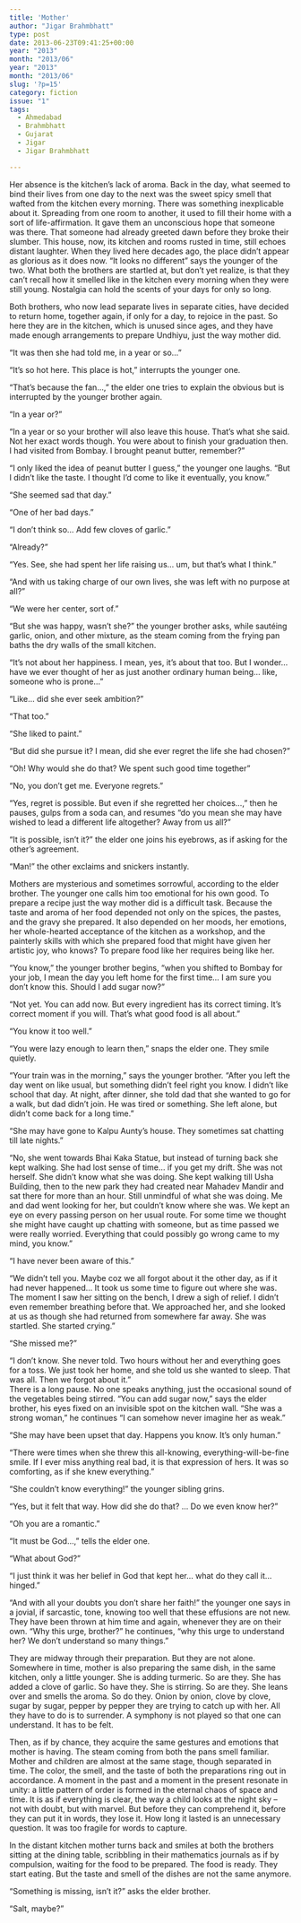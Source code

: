 ```yaml
---
title: 'Mother'
author: "Jigar Brahmbhatt"
type: post
date: 2013-06-23T09:41:25+00:00
year: "2013"
month: "2013/06"
year: "2013"
month: "2013/06"
slug: '?p=15'
category: fiction
issue: "1"
tags:
  - Ahmedabad
  - Brahmbhatt
  - Gujarat
  - Jigar
  - Jigar Brahmbhatt

---
```

Her absence is the kitchen’s lack of aroma. Back in the day, what seemed to bind their lives from one day to the next was the sweet spicy smell that wafted from the kitchen every morning. There was something inexplicable about it. Spreading from one room to another, it used to fill their home with a sort of life-affirmation. It gave them an unconscious hope that someone was there. That someone had already greeted dawn before they broke their slumber. This house, now, its kitchen and rooms rusted in time, still echoes distant laughter. When they lived here decades ago, the place didn’t appear as glorious as it does now. “It looks no different” says the younger of the two. What both the brothers are startled at, but don’t yet realize, is that they can’t recall how it smelled like in the kitchen every morning when they were still young. Nostalgia can hold the scents of your days for only so long.

Both brothers, who now lead separate lives in separate cities, have decided to return home, together again, if only for a day, to rejoice in the past. So here they are in the kitchen, which is unused since ages, and they have made enough arrangements to prepare Undhiyu, just the way mother did.

“It was then she had told me, in a year or so…”

“It’s so hot here. This place is hot,” interrupts the younger one.

“That’s because the fan…,” the elder one tries to explain the obvious but is interrupted by the younger brother again.

“In a year or?”

“In a year or so your brother will also leave this house. That’s what she said. Not her exact words though. You were about to finish your graduation then. I had visited from Bombay. I brought peanut butter, remember?”

“I only liked the idea of peanut butter I guess,” the younger one laughs. “But I didn’t like the taste. I thought I’d come to like it eventually, you know.”

“She seemed sad that day.”

“One of her bad days.”

“I don’t think so… Add few cloves of garlic.”

“Already?”

“Yes. See, she had spent her life raising us… um, but that’s what I think.”

“And with us taking charge of our own lives, she was left with no purpose at all?”

“We were her center, sort of.”

“But she was happy, wasn’t she?” the younger brother asks, while sautéing garlic, onion, and other mixture, as the steam coming from the frying pan baths the dry walls of the small kitchen.

“It’s not about her happiness. I mean, yes, it’s about that too. But I wonder… have we ever thought of her as just another ordinary human being… like, someone who is prone…”

“Like… did she ever seek ambition?”

“That too.”

“She liked to paint.”

“But did she pursue it? I mean, did she ever regret the life she had chosen?”

“Oh! Why would she do that? We spent such good time together”

“No, you don’t get me. Everyone regrets.”

“Yes, regret is possible. But even if she regretted her choices…,” then he pauses, gulps from a soda can, and resumes “do you mean she may have wished to lead a different life altogether? Away from us all?”

“It is possible, isn’t it?” the elder one joins his eyebrows, as if asking for the other’s agreement.

“Man!” the other exclaims and snickers instantly.

Mothers are mysterious and sometimes sorrowful, according to the elder brother. The younger one calls him too emotional for his own good. To prepare a recipe just the way mother did is a difficult task. Because the taste and aroma of her food depended not only on the spices, the pastes, and the gravy she prepared. It also depended on her moods, her emotions, her whole-hearted acceptance of the kitchen as a workshop, and the painterly skills with which she prepared food that might have given her artistic joy, who knows? To prepare food like her requires being like her.

“You know,” the younger brother begins, “when you shifted to Bombay for your job, I mean the day you left home for the first time… I am sure you don’t know this. Should I add sugar now?”

“Not yet. You can add now. But every ingredient has its correct timing. It’s correct moment if you will. That’s what good food is all about.”

“You know it too well.”

“You were lazy enough to learn then,” snaps the elder one. They smile quietly.

“Your train was in the morning,” says the younger brother. “After you left the day went on like usual, but something didn’t feel right you know. I didn’t like school that day. At night, after dinner, she told dad that she wanted to go for a walk, but dad didn’t join. He was tired or something. She left alone, but didn’t come back for a long time.”

“She may have gone to Kalpu Aunty’s house. They sometimes sat chatting till late nights.”

“No, she went towards Bhai Kaka Statue, but instead of turning back she kept walking. She had lost sense of time… if you get my drift. She was not herself. She didn’t know what she was doing. She kept walking till Usha Building, then to the new park they had created near Mahadev Mandir and sat there for more than an hour. Still unmindful of what she was doing. Me and dad went looking for her, but couldn’t know where she was. We kept an eye on every passing person on her usual route. For some time we thought she might have caught up chatting with someone, but as time passed we were really worried. Everything that could possibly go wrong came to my mind, you know.”

“I have never been aware of this.”

“We didn’t tell you. Maybe coz we all forgot about it the other day, as if it had never happened… It took us some time to figure out where she was. The moment I saw her sitting on the bench, I drew a sigh of relief. I didn’t even remember breathing before that. We approached her, and she looked at us as though she had returned from somewhere far away. She was startled. She started crying.”

“She missed me?”

“I don’t know. She never told. Two hours without her and everything goes for a toss. We just took her home, and she told us she wanted to sleep. That was all. Then we forgot about it.”  
There is a long pause. No one speaks anything, just the occasional sound of the vegetables being stirred. “You can add sugar now,” says the elder brother, his eyes fixed on an invisible spot on the kitchen wall. “She was a strong woman,” he continues “I can somehow never imagine her as weak.”

“She may have been upset that day. Happens you know. It’s only human.”

“There were times when she threw this all-knowing, everything-will-be-fine smile. If I ever miss anything real bad, it is that expression of hers. It was so comforting, as if she knew everything.”

“She couldn’t know everything!” the younger sibling grins.

“Yes, but it felt that way. How did she do that? &#8230; Do we even know her?”

“Oh you are a romantic.”

“It must be God…,” tells the elder one.

“What about God?”

“I just think it was her belief in God that kept her… what do they call it… hinged.”

“And with all your doubts you don’t share her faith!” the younger one says in a jovial, if sarcastic, tone, knowing too well that these effusions are not new. They have been thrown at him time and again, whenever they are on their own. “Why this urge, brother?” he continues, “why this urge to understand her? We don’t understand so many things.”

They are midway through their preparation. But they are not alone. Somewhere in time, mother is also preparing the same dish, in the same kitchen, only a little younger. She is adding turmeric. So are they. She has added a clove of garlic. So have they. She is stirring. So are they. She leans over and smells the aroma. So do they. Onion by onion, clove by clove, sugar by sugar, pepper by pepper they are trying to catch up with her. All they have to do is to surrender. A symphony is not played so that one can understand. It has to be felt.

Then, as if by chance, they acquire the same gestures and emotions that mother is having. The steam coming from both the pans smell familiar. Mother and children are almost at the same stage, though separated in time. The color, the smell, and the taste of both the preparations ring out in accordance. A moment in the past and a moment in the present resonate in unity: a little pattern of order is formed in the eternal chaos of space and time. It is as if everything is clear, the way a child looks at the night sky – not with doubt, but with marvel. But before they can comprehend it, before they can put it in words, they lose it. How long it lasted is an unnecessary question. It was too fragile for words to capture.

In the distant kitchen mother turns back and smiles at both the brothers sitting at the dining table, scribbling in their mathematics journals as if by compulsion, waiting for the food to be prepared. The food is ready. They start eating. But the taste and smell of the dishes are not the same anymore.

“Something is missing, isn’t it?” asks the elder brother.

“Salt, maybe?”
